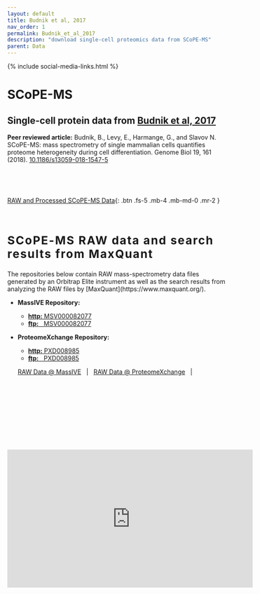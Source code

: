 ```yaml
---
layout: default
title: Budnik et al, 2017
nav_order: 1
permalink: Budnik_et_al_2017
description: "download single-cell proteomics data from SCoPE-MS"
parent: Data
---
```

{% include social-media-links.html %}

# SCoPE-MS

## Single-cell protein data from [Budnik et al, 2017](https://www.biorxiv.org/content/10.1101/102681v1)
**Peer reviewed article:** Budnik, B., Levy, E., Harmange, G., and Slavov N. SCoPE-MS: mass spectrometry of single mammalian cells quantifies proteome heterogeneity during cell differentiation. Genome Biol 19, 161 (2018). [10.1186/s13059-018-1547-5](https://doi.org/10.1186/s13059-018-1547-5)


&nbsp;

&nbsp;


[RAW and Processed SCoPE-MS Data]({{site.baseurl}}#RAW-single-cell-protein-data){: .btn .fs-5 .mb-4 .mb-md-0 .mr-2 }



&nbsp;


<h2 style="letter-spacing: 2px; font-size: 26px;" id="RAW-single-cell-protein-data" >SCoPE-MS RAW data and search results from MaxQuant</h2>
The repositories below contain RAW mass-spectrometry data files generated by an Orbitrap Elite instrument as well as the search results from analyzing the  RAW files by [MaxQuant](https://www.maxquant.org/).


* **MassIVE Repository:**
  - [**http:**  MSV000082077](https://massive.ucsd.edu/ProteoSAFe/dataset.jsp?task=4f30cbe81fc440f79bd73f6c27f1816b)
  - [**ftp:** &nbsp; MSV000082077](ftp://massive.ucsd.edu/MSV000082077/)

* **ProteomeXchange Repository:**
  - [**http:**  PXD008985](http://proteomecentral.proteomexchange.org/cgi/GetDataset?ID=PXD008985)
  - [**ftp:** &nbsp; PXD008985](ftp://massive.ucsd.edu/MSV000082077)




  <a href="https://massive.ucsd.edu/ProteoSAFe/dataset.jsp?task=4f30cbe81fc440f79bd73f6c27f1816b" target="_blank" >RAW Data @ MassIVE</a>  &nbsp; | &nbsp;
  <a href="http://proteomecentral.proteomexchange.org/cgi/GetDataset?ID=PXD008985" target="_blank" >RAW Data @ ProteomeXchange</a>  &nbsp; | &nbsp;


&nbsp;  

&nbsp;

&nbsp;  

&nbsp;

&nbsp;

<iframe width="560" height="315" src="https://www.youtube.com/embed/D4JtnM-4Lds" title="YouTube video player" frameborder="0" allow="accelerometer; autoplay; clipboard-write; encrypted-media; gyroscope; picture-in-picture" allowfullscreen></iframe>


&nbsp;

&nbsp;

&nbsp;

&nbsp;

&nbsp;

&nbsp;

&nbsp;

&nbsp;

&nbsp;

&nbsp;

&nbsp;

&nbsp;

&nbsp;
